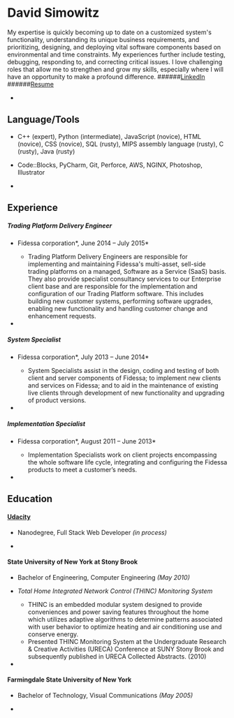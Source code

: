 David Simowitz
==============
My expertise is quickly becoming up to date on a customized system's functionality, understanding its unique business requirements, and prioritizing, designing, and deploying vital software components based on environmental and time constraints. My experiences further include testing, debugging, responding to, and correcting critical issues. I love challenging roles that allow me to strengthen and grow my skills, especially where I will have an opportunity to make a profound difference.
######[LinkedIn](https://www.linkedin.com/in/davidsimowitz)
######[Resume](https://github.com/davidsimowitz/about-me/blob/master/david_simowitz_resume.pdf)

-
Language/Tools
--------------
- C++ (expert), Python (intermediate), JavaScript (novice), HTML (novice), CSS (novice), SQL (rusty), MIPS assembly language (rusty), C (rusty), Java (rusty)
- Code::Blocks, PyCharm, Git, Perforce, AWS, NGINX, Photoshop, Illustrator

-
Experience
----------
##### Trading Platform Delivery Engineer
- Fidessa corporation*, June 2014 – July 2015*
    - Trading Platform Delivery Engineers are responsible for implementing and maintaining Fidessa's multi-asset, sell-side trading platforms on a managed, Software as a Service (SaaS) basis. They also provide specialist consultancy services to our Enterprise client base and are responsible for the implementation and configuration of our Trading Platform software. This includes building new customer systems, performing software upgrades, enabling new functionality and handling customer change and enhancement requests.

-
##### System Specialist
- Fidessa corporation*, July 2013 – June 2014*
    - System Specialists assist in the design, coding and testing of both client and server components of Fidessa; to implement new clients and services on Fidessa; and to aid in the maintenance of existing live clients through development of new functionality and upgrading of product versions.

-
##### Implementation Specialist
- Fidessa corporation*, August 2011 – June 2013*
    - Implementation Specialists work on client projects encompassing the whole software life cycle, integrating and configuring the Fidessa products to meet a customer’s needs.

-
Education
---------
#### [Udacity](www.udacity.com)
- Nanodegree, Full Stack Web Developer *(in process)*

-
#### State University of New York at Stony Brook
- Bachelor of Engineering, Computer Engineering *(May 2010)*
- *Total Home Integrated Network Control (THINC) Monitoring System*
     - THINC is an embedded modular system designed to provide conveniences and power saving features throughout the home which utilizes adaptive algorithms to determine patterns associated with user behavior to optimize heating and air conditioning use and conserve energy.
     - Presented THINC Monitoring System at the Undergraduate Research & Creative Activities (URECA) Conference at SUNY Stony Brook and subsequently published in URECA Collected Abstracts. (2010)

-
#### Farmingdale State University of New York
- Bachelor of Technology, Visual Communications *(May 2005)*

-
